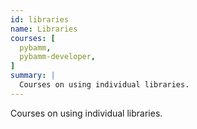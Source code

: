 ```yaml
---
id: libraries 
name: Libraries
courses: [
  pybamm,
  pybamm-developer,
]
summary: |
  Courses on using individual libraries.
---
```


Courses on using individual libraries.
